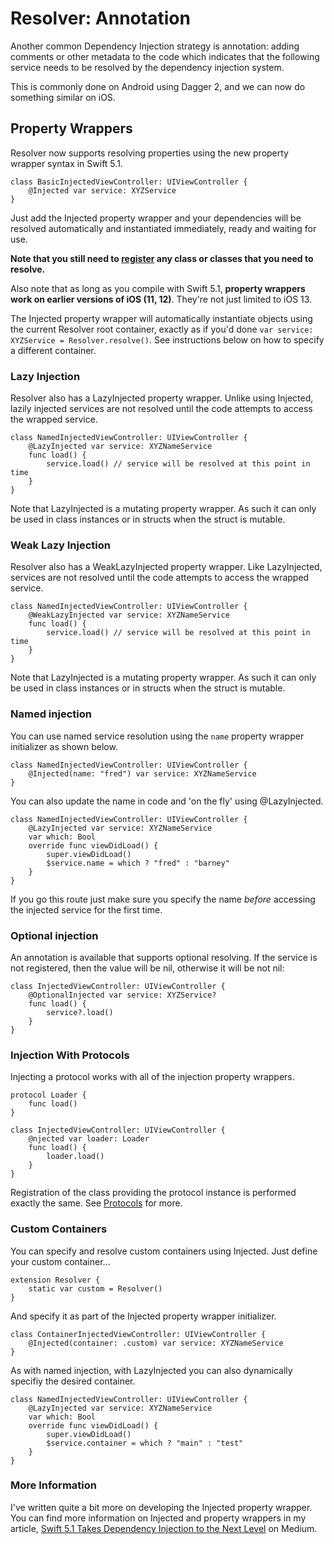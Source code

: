 #  Resolver: Annotation

Another common Dependency Injection strategy is annotation: adding comments or other metadata to the code which indicates that the following service needs to be resolved by the dependency injection system.

This is commonly done on Android using Dagger 2, and we can now do something similar on iOS.

## Property Wrappers

Resolver now supports resolving properties using the new property wrapper syntax in Swift 5.1.

```
class BasicInjectedViewController: UIViewController {
    @Injected var service: XYZService
}
```
Just add the Injected property wrapper and your dependencies will be resolved automatically and instantiated immediately, ready and waiting for use.

**Note that you still need to [register](Registration.md) any class or classes that you need to resolve.**

Also note that as long as you compile with Swift 5.1, **property wrappers work on earlier versions of iOS (11, 12)**. They're not just limited to iOS 13.

The Injected property wrapper will automatically instantiate objects using the current Resolver root container, exactly as if you'd done `var service: XYZService = Resolver.resolve()`. See instructions below on how to specify a different container.

###  Lazy Injection

Resolver also has a LazyInjected property wrapper. Unlike using Injected, lazily injected services are not resolved until the code attempts to access the wrapped service.
```
class NamedInjectedViewController: UIViewController {
    @LazyInjected var service: XYZNameService
    func load() {
        service.load() // service will be resolved at this point in time
    }
}
```
Note that LazyInjected is a mutating property wrapper. As such it can only be used in class instances or in structs when the struct is mutable.

###  Weak Lazy Injection

Resolver also has a WeakLazyInjected property wrapper. Like LazyInjected, services are not resolved until the code attempts to access the wrapped service.
```
class NamedInjectedViewController: UIViewController {
    @WeakLazyInjected var service: XYZNameService
    func load() {
        service.load() // service will be resolved at this point in time
    }
}
```
Note that LazyInjected is a mutating property wrapper. As such it can only be used in class instances or in structs when the struct is mutable.

### Named injection

You can use named service resolution using the `name`  property wrapper initializer as shown below.

```
class NamedInjectedViewController: UIViewController {
    @Injected(name: "fred") var service: XYZNameService
}
```
You can also update the name in code and 'on the fly' using @LazyInjected.
```
class NamedInjectedViewController: UIViewController {
    @LazyInjected var service: XYZNameService
    var which: Bool
    override func viewDidLoad() {
        super.viewDidLoad()
        $service.name = which ? "fred" : "barney"
    }
}
```
If you go this route just make sure you specify the name *before* accessing the injected service for the first time.

###  Optional injection

An annotation is available that supports optional resolving. If the service is not registered, then the value will be nil, otherwise it will be not nil:
```
class InjectedViewController: UIViewController {
    @OptionalInjected var service: XYZService?
    func load() {
        service?.load()
    }
}
```

### Injection With Protocols

Injecting a protocol works with all of the injection property wrappers.
```
protocol Loader {
    func load()
}

class InjectedViewController: UIViewController {
    @njected var loader: Loader
    func load() {
        loader.load()
    }
}
```
Registration of the class providing the protocol instance is performed exactly the same. See [Protocols](Protocols.md) for more.

### Custom Containers

You can specify and resolve custom containers using Injected. Just define your custom container...

```
extension Resolver {
    static var custom = Resolver()
}
```
And specify it as part of the Injected property wrapper initializer.
```
class ContainerInjectedViewController: UIViewController {
    @Injected(container: .custom) var service: XYZNameService
}
```
As with named injection, with LazyInjected you can also dynamically specifiy the desired container.
```
class NamedInjectedViewController: UIViewController {
    @LazyInjected var service: XYZNameService
    var which: Bool
    override func viewDidLoad() {
        super.viewDidLoad()
        $service.container = which ? "main" : "test"
    }
}
```

### More Information

I've written quite a bit more on developing the Injected property wrapper. You can find more information on Injected and property wrappers in my article, [Swift 5.1 Takes Dependency Injection to the Next Level](https://medium.com/better-programming/taking-swift-dependency-injection-to-the-next-level-b71114c6a9c6) on Medium.
